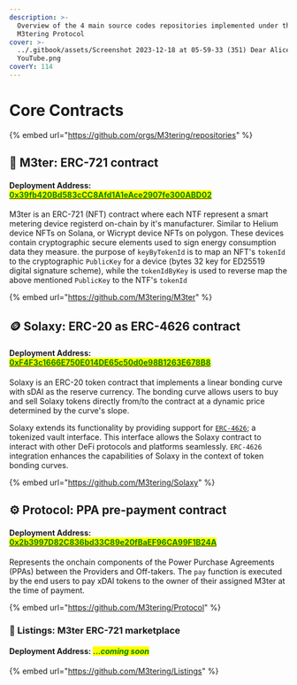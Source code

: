 ```yaml
---
description: >-
  Overview of the 4 main source codes repositories implemented under the
  M3tering Protocol
cover: >-
  ../.gitbook/assets/Screenshot 2023-12-18 at 05-59-33 (351) Dear Alice -
  YouTube.png
coverY: 114
---
```


# Core Contracts

{% embed url="https://github.com/orgs/M3tering/repositories" %}

## 🤖 M3ter: ERC-721 contract&#x20;

#### Deployment Address: [<mark style="color:green;">0x39fb420Bd583cCC8Afd1A1eAce2907fe300ABD02</mark>](https://gnosis.nftscan.com/0x39fb420bd583ccc8afd1a1eace2907fe300abd02?module=NFTs) 

M3ter is an ERC-721 (NFT) contract where each NTF represent a smart metering device registerd on-chain by it's manufacturer. Similar to Helium device NFTs on Solana, or Wicrypt device NFTs on polygon.  These devices contain cryptographic secure elements used to sign energy consumption data they measure. the purpose of `keyByTokenId` is to map an NFT's `tokenId` to the cryptographic `PublicKey` for a device (bytes 32 key for ED25519 digital signature scheme), while the `tokenIdByKey` is used to reverse map the above mentioned `PublicKey` to the NTF's `tokenId`

{% embed url="https://github.com/M3tering/M3ter" %}

## 🪙 Solaxy: ERC-20 as ERC-4626 contract

#### Deployment Address: [<mark style="color:green;">0xF4F3c1666E750E014DE65c50d0e98B1263E678B8</mark>](https://gnosis.blockscout.com/token/0xF4F3c1666E750E014DE65c50d0e98B1263E678B8?tab=holders)

Solaxy is an ERC-20 token contract that implements a linear bonding curve with sDAI as the reserve currency. The bonding curve allows users to buy and sell Solaxy tokens directly from/to the contract at a dynamic price determined by the curve's slope.&#x20;

Solaxy extends its functionality by providing support for [`ERC-4626`](https://eips.ethereum.org/EIPS/eip-4626); a tokenized vault interface. This interface allows the Solaxy contract to interact with other DeFi protocols and platforms seamlessly. `ERC-4626` integration enhances the capabilities of Solaxy in the context of token bonding curves.

{% embed url="https://github.com/M3tering/Solaxy" %}

## ⚙️ Protocol: PPA pre-payment contract

#### Deployment Address: [<mark style="color:green;">0x2b3997D82C836bd33C89e20fBaEF96CA99F1B24A</mark>](https://gnosis.blockscout.com/address/0x2b3997D82C836bd33C89e20fBaEF96CA99F1B24A?tab=contact\_code)

Represents the onchain components of the Power Purchase Agreements (PPAs) between the Providers and Off-takers. The `pay` function is executed by the end users to pay xDAI tokens to the owner of their assigned M3ter at the time of payment.

{% embed url="https://github.com/M3tering/Protocol" %}

### 📃 Listings: M3ter ERC-721 marketplace

#### Deployment Address: <mark style="color:green;">...</mark>_<mark style="color:green;">coming soon</mark>_



{% embed url="https://github.com/M3tering/Listings" %}
